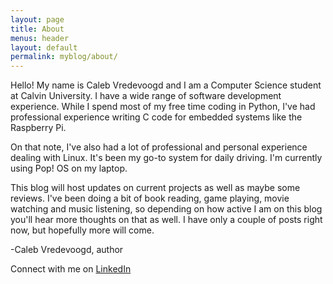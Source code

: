 ```yaml
---
layout: page
title: About
menus: header
layout: default
permalink: myblog/about/
---
```

Hello! My name is Caleb Vredevoogd and I am a Computer Science student at
Calvin University. I have a wide range of software development experience. While I spend most of my free time coding in Python, I've had professional experience writing C code for embedded systems like the Raspberry Pi.

On that note, I've also had a lot of professional and personal experience dealing with Linux. It's been my go-to system for daily driving. I'm currently using Pop! OS on my laptop.

This blog will host updates on current projects as well as maybe some reviews. I've been doing a bit of book reading, game playing, movie watching and music listening, so depending on how active I am on this blog you'll hear more thoughts on that as well. I have only a couple of posts right now, but hopefully more will come.

-Caleb Vredevoogd, author

Connect with me on [LinkedIn](https://www.linkedin.com/in/caleb-vredevoogd-71515a166/)
